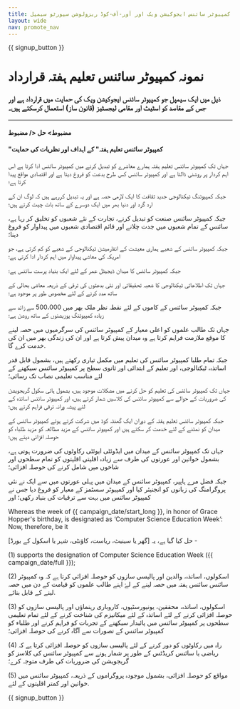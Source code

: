 ```yaml
---
title: کمپیوٹر سائنس ایجوکیشن ویک اور آور-آف-کوڈ ریزولوشن سپورٹو سیمپل
layout: wide
nav: promote_nav
---
```


{{ signup_button }}

# نمونہ کمپیوٹر سائنس تعلیم ہفتہ قرارداد

### ذیل میں ایک سیمپل جو کمپیوٹر سائنس ایجوکیشن ویک کی حمایت میں قرارداد ہے اور جس کے مقاصد کو اسٹیٹ اور مقامی لیجسٹیز (قانون ساز) استعمال کرسکتے ہیں۔

* * *

#### مضبوط> حل </ مضبوط  


#### "کمپیوٹر سائنس تعلیم ہفتہ" کے اہداف اور نظریات کی حمایت

جہاں تک کمپیوٹر سائنس تعلیم ہفتہ ہمارے معاشرے کو تبدیل کرنے میں کمپیوٹر سائنس ادا کرتا ہے اس اہم کردار پر روشنی ڈالتا ہے اور کمپیوٹر سائنس کس طرح بدعت کو فروغ دیتا ہے اور اقتصادی مواقع پیدا کرتا ہے؛

جبکہ کمپیوٹنگ ٹیکنالوجی جدید ثقافت کا ایک لازمی حصہ ہے اور یہ تبدیل کررہے ہیں کہ لوگ ان کے ارد گرد اور دنیا بھر میں ایک دوسرے کے ساتھ بات چیت کرتے ہیں؛

جبکہ کمپیوٹر سائنس صنعت کو تبدیل کرنے، تجارت کے نئے شعبوں کو تخلیق کر رہا ہے، سائنس کے تمام شعبوں میں جدت چلانے اور قائم اقتصادی شعبوں میں پیداوار کو فروغ دینا؛

جبکہ کمپیوٹر سائنس کے شعبے ہماری معیشت کے انفارمیشن ٹیکنالوجی کے شعبے کو کم کرتی ہے، جو امریکہ کی معاشی پیداوار میں اہم کردار ادا کرتی ہے؛

جبکہ کمپیوٹر سائنس کا میدان ڈیجیٹل عمر کے لئے ایک بنیاد پرست سائنس ہے؛

جہاں تک اطلاعاتی ٹیکنالوجی کا شعبہ تحقیقاتی اور نئی بدعتوں کی ترقی کے ذریعہ معاشی بحالی کے ساتھ مدد کرنے کے لئے مخصوص طور پر موجود ہے؛

جبکہ کمپیوٹر سائنس کے کاموں کے لئے نقطہ نظر ملک بھر میں 500،000 سے زائد سے زیادہ کمپیوٹنگ پوزیشنوں کے ساتھ روشن ہے؛

جہاں تک طالب علموں کو اعلی معیار کے کمپیوٹر سائنس کی سرگرمیوں میں حصہ لینے کا موقع ملازمت فراہم کرتا ہے وہ میدان پیش کرتا ہے اور ان کی زندگی بھر میں ان کی خدمت کرے گا.

جبکہ تمام طلبا کمپیوٹر سائنس کی تعلیم میں مکمل تیاری رکھتے ہیں، بشمول قابل قدر اساتذہ، ٹیکنالوجی، اور تعلیم کے ابتدائی اور ثانوی سطح پر کمپیوٹر سائنس سیکھنے کے لئے مناسب تعلیمی نصاب تک رسائی؛

جہاں تک کمپیوٹر سائنس کی تعلیم کو حل کرنے میں مشکلات موجود ہیں، بشمول ہائی سکول گریجویشن کی ضروریات کے حوالے سے کمپیوٹر سائنس کی کلاسیں شمار کرتے ہیں، اور کمپیوٹر سائنس اساتذہ کے لئے پیشہ ورانہ ترقی فراہم کرتے ہیں؛

جبکہ کمپیوٹر سائنس تعلیم ہفتہ کے دوران ایک گھنٹہ کوڈ میں شرکت کرتے ہوئے کمپیوٹر سائنس کے میدان کو نمٹنے کے لئے خدمت کر سکتے ہیں اور کمپیوٹر سائنس کے مزید مطالعہ کو مزید طلباء کو حوصلہ افزائی دیتے ہیں؛

جہاں تک کمپیوٹر سائنس کے میدان میں ایڈوئٹی ایوئٹی رکاوٹوں کی ضرورت ہوتی ہے، بشمول خواتین اور عورتوں کی طرف سے زیادہ اقلیتی اقلیتوں کو تمام سطحوں اور شاخوں میں شامل کرنے کی حوصلہ افزائی؛

جبکہ فضل مرے ہاپپر، کمپیوٹر سائنس کے میدان میں پہلی عورتوں میں سے ایک نے نئی پروگرامنگ کی زبانوں کو انجنیئر کیا اور کمپیوٹر سسٹمز کے معیار کو فروغ دیا جس نے کمپیوٹر سائنس میں بہت سے ترقیات کی بنیاد رکھی؛ اور

Whereas the week of {{ campaign_date/start_long }}, in honor of Grace Hopper's birthday, is designated as ‘Computer Science Education Week’: Now, therefore, be it <br />

حل کیا گیا ہے، یہ [گھر یا سینیٹ، ریاست، کاؤنٹی، شہر یا اسکول کے بورڈ] -

(1) supports the designation of Computer Science Education Week ({{ campaign_date/full }});

(2) اسکولوں، اساتذہ، والدین اور پالیسی سازوں کو حوصلہ افزائی کرتا ہے کہ وہ کمپیوٹر سائنس سائنس ہفتہ میں حصہ لینے کے لۓ اپنے طالب علموں کو قیامت کے دن میں حصہ لینے کے قابل بنائے.

(3) اسکولوں، اساتذہ، محققین، یونیورسٹیوں، کاروباری رہنماؤں اور پالیسی سازوں کو حوصلہ افزائی کرنے کے لئے اساتذہ کے لئے میکانیزم کی شناخت کرنے کے لئے تمام تعلیمی سطحوں پر کمپیوٹر سائنس میں پائیدار سیکھنے کے تجربات کو فراہم کرنے اور طلباء کو کمپیوٹر سائنس کے تصورات سے آگاہ کرنے کی حوصلہ افزائی؛

(4) راہ میں رکاوٹوں کو دور کرنے کے لئے پالیسی سازوں کو حوصلہ افزائی کرتا ہے کہ ریاضی یا سائنس کریڈٹس کے طور پر شمار ہونے سے کمپیوٹر سائنس کی کلاسز کو گریجویشن کی ضروریات کی طرف متوجہ کرے؛

(5) مواقع کو حوصلہ افزائی، بشمول موجودہ پروگراموں کے ذریعہ، کمپیوٹر سائنس میں خواتین اور کمتر اقلیتوں کے لئے.

{{ signup_button }}